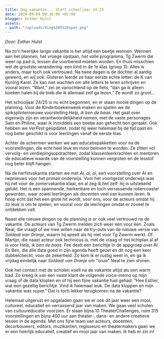 ```yaml
---
title: Dag vakantie... Start schooljaar 24-25
date: 2024-09-04 09:36:00 +02:00
blogger: Esther Hulst
assets:
- path: "/uploads/blog%205%20spet.png"
---
```


*Door: Esther Hulst*

Na zo’n heerlijke lange vakantie is het altijd een beetje wennen. Wennen aan het plannen, het vroege opstaan, het volle programma, Tg Zwerm die weer op pad is, lessen die voorbereid moeten worden. En thuis misschien wel de grootste verandering: een kind in de 1e klas (groep 3). Alles is anders, maar toch ook vertrouwd. Na twee dagen is de dochter al aardig gewend, en wij ook. Gisteren leerde ze haar eerste echte letter: de K van Koning Karel. Ze kan niet wachten om alle letters te leren schrijven en vooral lezen. “Want,” zei ze vanochtend op de fiets, “dan ga ik alleen boeken halen bij de bieb die ik allemaal zelf ga lezen.” Ze wordt zo groot...

Het schooljaar 24/25 is nu echt begonnen, en er staan mooie dingen op de planning. Voor de Kinderboekenweek maken en spelen we de spiksplinternieuwe voorstelling *Help, ik ben de baas*. Het gaat over eigenwijs zijn en verantwoordelijkheid nemen, met de vaste personages Sam en Philine, waar ik inmiddels een beetje aan gehecht ben geraakt. Ook hebben we *VerPest* geüpdatet, zodat hij weer helemaal bij de tijd past en nog beter geschikt is voor leerlingen vanaf de eerste klas.

Achter de schermen werken we aan educatiepakketten voor na de voorstellingen, die echt heel leuk en mooi beloven te worden. Ze zitten vol vervolg- en verdiepingsopdrachten, zodat klassenleerkrachten en mentoren de educatieve waarde van de voorstelling kunnen vergroten en de lesstof nog beter blijft hangen.

Na de herfstvakantie starten we met *Ai, ai, ai*, een voorstelling over AI en nepnieuws voor het primair onderwijs. Voor het voortgezet onderwijs was hij net voor de zomervakantie klaar, en al zeg ik het zelf: hij is uitstekend gelukt. Het is een spannende, herkenbare en toch verrassende rollercoaster geworden, waar zowel leerlingen als docenten veel van kunnen leren. Ik hoop echt dat het een grote hit wordt, voor ons, voor de acteurs omdat hij zo leuk is om te spelen, en vooral voor de leerlingen omdat er zoveel te ontdekken valt.

Naast alle nieuwe dingen op de planning is er ook veel vertrouwd na de vakantie. De acteurs van Tg Zwerm melden zich weer één voor één. Zoals Neal, die vraagt of we mee willen naar de try-outs van de nieuwe versie van *Soldaat van Oranje*, waarin hij speelt als hij niet voor Tg Zwerm werkt. Of Martijn, die naast acteur ook technicus is, met de vraag of het lichtplan al af is voor *Help, ik ben de baas*. Fee deelt een berichtje in de appgroep over AI. En Ben, die alle data goed in zijn agenda heeft gezet en dit nog een keer dubbelcheckt, voor de zekerheid. Zo kom ik er rustig weer in, en ga ik vrijdag eindelijk naar *Soldaat van Oranje* om "onze" Neal te zien shinen.

Ook het contact met de scholen voelt na de vakantie altijd als een warm bad. Zo kreeg ik van een vaste klant de volgende voice-memo op mijn vraag of de data klopten en of hij een fijne vakantie had gehad: “Hee Esther, wat een gezellig berichtje. Vind ik helemaal leuk. De data kloppen en mijn vakantie was super.” Dat is toch lekker terugkomen na de vakantie?

Helemaal uitgerust en opgeladen gaan we er ook dit jaar weer een mooi, cultureel, educatief en verrassend jaar van maken. We gaan veel scholen van cultuureducatie voorzien. Er staan bijna 10 TheaterChallenges, ruim 315 voorstellingen en bijna 400 uur aan theater-, dans- en andere creatieve lessen in de agenda. Met ons fijne team van acteurs, docenten, decorbouwers, editors, muzikanten, regisseurs en theatermakers gaan we er een heerlijk educatief, creatief en mooi jaar van maken. Ik heb er zin in!